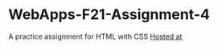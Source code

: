 # WebApps-F21-Assignment-4
A practice assignment for HTML with CSS
[Hosted at](https://44-563-webapps-f21.github.io/webapps-f21-assignment-4-InduReddyCh/play.html)
